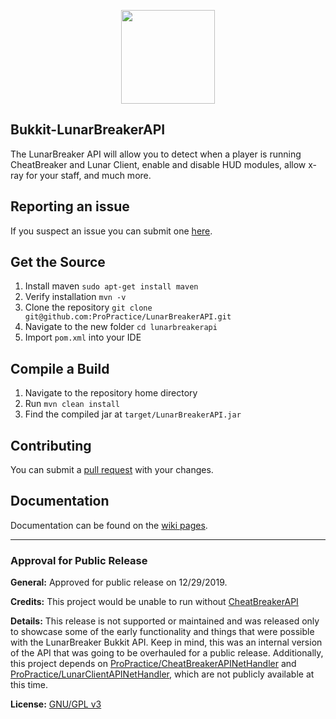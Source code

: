 
<p align="center">
    <img src="https://i.gyazo.com/2ae7a1967ff14ed8d830df0670965969.png" width="150" height="150"/>
</p>

## Bukkit-LunarBreakerAPI

The LunarBreaker API will allow you to detect when a player is running CheatBreaker and Lunar Client, enable and disable HUD modules, allow x-ray for your staff, and much more.

## Reporting an issue

If you suspect an issue you can submit one [here](https://github.com/ProPractice/LunarBreakerAPI/issues).

## Get the Source

1. Install maven `sudo apt-get install maven`
2. Verify installation `mvn -v`
3. Clone the repository `git clone git@github.com:ProPractice/LunarBreakerAPI.git`
4. Navigate to the new folder `cd lunarbreakerapi`
5. Import `pom.xml` into your IDE

## Compile a Build

1. Navigate to the repository home directory
2. Run `mvn clean install`
3. Find the compiled jar at `target/LunarBreakerAPI.jar`

## Contributing

You can submit a [pull request](https://github.com/ProPractice/LunarBreakerAPI/pulls) with your changes.

## Documentation

Documentation can be found on the [wiki pages](https://github.com/ProPractice/LunarBreakerAPI/wiki).

---

### Approval for Public Release

**General:** Approved for public release on 12/29/2019.

**Credits:** This project would be unable to run without [CheatBreakerAPI](https://github.com/CheatBreaker/CheatBreakerAPI)

**Details:** This release is not supported or maintained and was released only to showcase some of the early functionality and things that were possible with the LunarBreaker Bukkit API. Keep in mind, this was an internal version of the API that was going to be overhauled for a public release. Additionally, this project depends on [ProPractice/CheatBreakerAPINetHandler](https://github.com/ProPractice/CheatBreakerAPINetHandler) and [ProPractice/LunarClientAPINetHandler](https://github.com/ProPractice/LunarClientAPINetHandler), which are not publicly available at this time.

**License:** [GNU/GPL v3](https://github.com/ProPractice/LunarBreakerAPI/blob/master/LICENSE)
